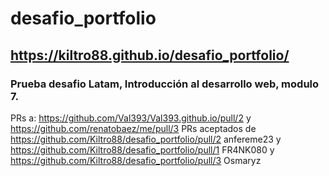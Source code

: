 # desafio_portfolio
## https://kiltro88.github.io/desafio_portfolio/
### Prueba desafio Latam, Introducción al desarrollo web, modulo 7.
PRs a: https://github.com/Val393/Val393.github.io/pull/2 y https://github.com/renatobaez/me/pull/3
PRs aceptados de https://github.com/Kiltro88/desafio_portfolio/pull/2 anfereme23 y https://github.com/Kiltro88/desafio_portfolio/pull/1 FR4NK080 y https://github.com/Kiltro88/desafio_portfolio/pull/3 Osmaryz
